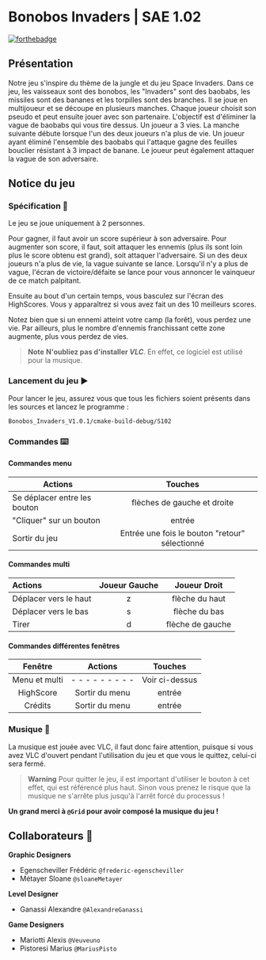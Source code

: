 # Bonobos Invaders | SAE 1.02
[![forthebadge](https://forthebadge.com/images/badges/made-with-c-plus-plus.svg)](https://forthebadge.com)

## Présentation
Notre jeu s'inspire du thème de la jungle et du jeu Space Invaders. Dans ce jeu, les vaisseaux sont des bonobos, les "Invaders" sont des baobabs, les missiles sont des bananes et les torpilles sont des branches. Il se joue en multijoueur et se découpe en plusieurs manches. Chaque joueur choisit son pseudo et peut ensuite jouer avec son partenaire. L'objectif est d'éliminer la vague de baobabs qui vous tire dessus. Un joueur a 3 vies. La manche suivante débute lorsque l'un des deux joueurs n'a plus de vie. Un joueur ayant éliminé l'ensemble des baobabs qui l'attaque gagne des feuilles bouclier résistant à 3 impact de banane. Le joueur peut également attaquer la vague de son adversaire.

## Notice du jeu

### Spécification :page_with_curl:
Le jeu se joue uniquement à 2 personnes.

Pour gagner, il faut avoir un score supérieur à son adversaire. Pour augmenter son score, il faut, soit attaquer les ennemis (plus ils sont loin plus le score obtenu est grand), soit attaquer l'adversaire. Si un des deux joueurs n'a plus de vie, la vague suivante se lance. Lorsqu'il n'y a plus de vague, l'écran de victoire/défaite se lance pour vous annoncer le vainqueur de ce match palpitant.

Ensuite au bout d'un certain temps, vous basculez sur l'écran des HighScores. Vous y apparaîtrez si vous avez fait un des 10 meilleurs scores.

Notez bien que si un ennemi atteint votre camp (la forêt), vous perdez une vie. Par ailleurs, plus le nombre d'ennemis franchissant cette zone augmente, plus vous perdez de vies.

> **Note**
> **N'oubliez pas d'installer _VLC_**. En effet, ce logiciel est utilisé pour la musique.

### Lancement du jeu :arrow_forward:
Pour lancer le jeu, assurez vous que tous les fichiers soient présents dans les sources et lancez le programme :
```
Bonobos_Invaders_V1.0.1/cmake-build-debug/S102
```

### Commandes :keyboard:

#### Commandes menu     

| Actions                      |          <center>Touches</center>         |
| ---------------------------  | :--------------------------------------------: |
| Se déplacer entre les bouton |          flèches de gauche et droite           |
| "Cliquer" sur un bouton      |                     entrée                     |
| Sortir du jeu                | Entrée une fois le bouton "retour" sélectionné |

#### Commandes multi

|         Actions       |  <center>Joueur Gauche</center> |    <center>Joueur Droit</center>   |
| :-------------------- |:---------------:|:-----------------:|
| Déplacer vers le haut |        z       |  flèche du haut   |
| Déplacer vers le bas  |        s       |  flèche du bas    |
| Tirer                 |        d       |  flèche de gauche |

#### Commandes différentes fenêtres

| Fenêtre       |      <center>Actions</center>      |    <center>Touches</center>     |
| :------------:| :---------------: |:-------------: |
| Menu et multi | - - - - - - - - - | Voir ci-dessus |
| HighScore     |  Sortir du menu   |         entrée |
| Crédits       |  Sortir du menu   |         entrée |


### Musique :musical_note:

La musique est jouée avec VLC, il faut donc faire attention, puisque si vous avez VLC d'ouvert pendant l'utilisation du jeu et que vous le quittez, celui-ci sera fermé.

> **Warning**
> Pour quitter le jeu, il est important d'utiliser le bouton à cet effet, qui est référencé plus haut. Sinon vous prenez le risque que la musique ne s'arrête plus jusqu'à l'arrêt forcé du processus !

**Un grand merci à ```@Grid``` pour avoir composé la musique du jeu !**

## Collaborateurs 🌟

**Graphic Designers**

- Egenscheviller Frédéric ```@frederic-egenscheviller```
- Métayer Sloane ```@sloaneMetayer```

**Level Designer**

- Ganassi Alexandre ```@AlexandreGanassi```

**Game Designers**

- Mariotti Alexis ```@Veuveuno```
- Pistoresi Marius ```@MariusPisto```
